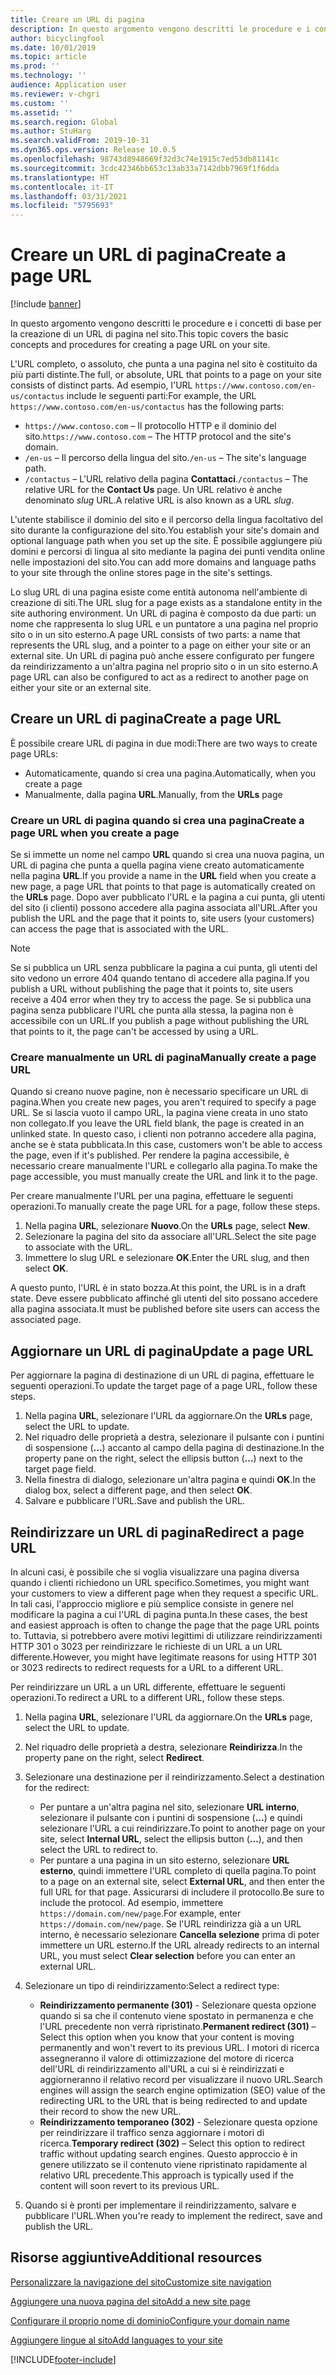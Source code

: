 ```yaml
---
title: Creare un URL di pagina
description: In questo argomento vengono descritti le procedure e i concetti di base per la creazione di un URL di pagina nel sito.
author: bicyclingfool
ms.date: 10/01/2019
ms.topic: article
ms.prod: ''
ms.technology: ''
audience: Application user
ms.reviewer: v-chgri
ms.custom: ''
ms.assetid: ''
ms.search.region: Global
ms.author: StuHarg
ms.search.validFrom: 2019-10-31
ms.dyn365.ops.version: Release 10.0.5
ms.openlocfilehash: 98743d8948669f32d3c74e1915c7ed53db81141c
ms.sourcegitcommit: 3cdc42346bb653c13ab33a7142dbb7969f1f6dda
ms.translationtype: HT
ms.contentlocale: it-IT
ms.lasthandoff: 03/31/2021
ms.locfileid: "5795693"
---
```

# <a name="create-a-page-url"></a><span data-ttu-id="198c0-103">Creare un URL di pagina</span><span class="sxs-lookup"><span data-stu-id="198c0-103">Create a page URL</span></span>

[!include [banner](includes/banner.md)]

<span data-ttu-id="198c0-104">In questo argomento vengono descritti le procedure e i concetti di base per la creazione di un URL di pagina nel sito.</span><span class="sxs-lookup"><span data-stu-id="198c0-104">This topic covers the basic concepts and procedures for creating a page URL on your site.</span></span>

<span data-ttu-id="198c0-105">L'URL completo, o assoluto, che punta a una pagina nel sito è costituito da più parti distinte.</span><span class="sxs-lookup"><span data-stu-id="198c0-105">The full, or absolute, URL that points to a page on your site consists of distinct parts.</span></span> <span data-ttu-id="198c0-106">Ad esempio, l'URL `https://www.contoso.com/en-us/contactus` include le seguenti parti:</span><span class="sxs-lookup"><span data-stu-id="198c0-106">For example, the URL `https://www.contoso.com/en-us/contactus` has the following parts:</span></span>

- <span data-ttu-id="198c0-107">`https://www.contoso.com` – Il protocollo HTTP e il dominio del sito.</span><span class="sxs-lookup"><span data-stu-id="198c0-107">`https://www.contoso.com` – The HTTP protocol and the site's domain.</span></span>
- <span data-ttu-id="198c0-108">`/en-us` – Il percorso della lingua del sito.</span><span class="sxs-lookup"><span data-stu-id="198c0-108">`/en-us` – The site's language path.</span></span>
- <span data-ttu-id="198c0-109">`/contactus` – L'URL relativo della pagina **Contattaci**.</span><span class="sxs-lookup"><span data-stu-id="198c0-109">`/contactus` – The relative URL for the **Contact Us** page.</span></span> <span data-ttu-id="198c0-110">Un URL relativo è anche denominato *slug* URL.</span><span class="sxs-lookup"><span data-stu-id="198c0-110">A relative URL is also known as a URL *slug*.</span></span>

<span data-ttu-id="198c0-111">L'utente stabilisce il dominio del sito e il percorso della lingua facoltativo del sito durante la configurazione del sito.</span><span class="sxs-lookup"><span data-stu-id="198c0-111">You establish your site's domain and optional language path when you set up the site.</span></span> <span data-ttu-id="198c0-112">È possibile aggiungere più domini e percorsi di lingua al sito mediante la pagina dei punti vendita online nelle impostazioni del sito.</span><span class="sxs-lookup"><span data-stu-id="198c0-112">You can add more domains and language paths to your site through the online stores page in the site's settings.</span></span>

<span data-ttu-id="198c0-113">Lo slug URL di una pagina esiste come entità autonoma nell'ambiente di creazione di siti.</span><span class="sxs-lookup"><span data-stu-id="198c0-113">The URL slug for a page exists as a standalone entity in the site authoring environment.</span></span> <span data-ttu-id="198c0-114">Un URL di pagina è composto da due parti: un nome che rappresenta lo slug URL e un puntatore a una pagina nel proprio sito o in un sito esterno.</span><span class="sxs-lookup"><span data-stu-id="198c0-114">A page URL consists of two parts: a name that represents the URL slug, and a pointer to a page on either your site or an external site.</span></span> <span data-ttu-id="198c0-115">Un URL di pagina può anche essere configurato per fungere da reindirizzamento a un'altra pagina nel proprio sito o in un sito esterno.</span><span class="sxs-lookup"><span data-stu-id="198c0-115">A page URL can also be configured to act as a redirect to another page on either your site or an external site.</span></span>

## <a name="create-a-page-url"></a><span data-ttu-id="198c0-116">Creare un URL di pagina</span><span class="sxs-lookup"><span data-stu-id="198c0-116">Create a page URL</span></span>

<span data-ttu-id="198c0-117">È possibile creare URL di pagina in due modi:</span><span class="sxs-lookup"><span data-stu-id="198c0-117">There are two ways to create page URLs:</span></span>

- <span data-ttu-id="198c0-118">Automaticamente, quando si crea una pagina.</span><span class="sxs-lookup"><span data-stu-id="198c0-118">Automatically, when you create a page</span></span>
- <span data-ttu-id="198c0-119">Manualmente, dalla pagina **URL**.</span><span class="sxs-lookup"><span data-stu-id="198c0-119">Manually, from the **URLs** page</span></span>

### <a name="create-a-page-url-when-you-create-a-page"></a><span data-ttu-id="198c0-120">Creare un URL di pagina quando si crea una pagina</span><span class="sxs-lookup"><span data-stu-id="198c0-120">Create a page URL when you create a page</span></span>

<span data-ttu-id="198c0-121">Se si immette un nome nel campo **URL** quando si crea una nuova pagina, un URL di pagina che punta a quella pagina viene creato automaticamente nella pagina **URL**.</span><span class="sxs-lookup"><span data-stu-id="198c0-121">If you provide a name in the **URL** field when you create a new page, a page URL that points to that page is automatically created on the **URLs** page.</span></span> <span data-ttu-id="198c0-122">Dopo aver pubblicato l'URL e la pagina a cui punta, gli utenti del sito (i clienti) possono accedere alla pagina associata all'URL.</span><span class="sxs-lookup"><span data-stu-id="198c0-122">After you publish the URL and the page that it points to, site users (your customers) can access the page that is associated with the URL.</span></span>

> [!NOTE]
> <span data-ttu-id="198c0-123">Se si pubblica un URL senza pubblicare la pagina a cui punta, gli utenti del sito vedono un errore 404 quando tentano di accedere alla pagina.</span><span class="sxs-lookup"><span data-stu-id="198c0-123">If you publish a URL without publishing the page that it points to, site users receive a 404 error when they try to access the page.</span></span> <span data-ttu-id="198c0-124">Se si pubblica una pagina senza pubblicare l'URL che punta alla stessa, la pagina non è accessibile con un URL.</span><span class="sxs-lookup"><span data-stu-id="198c0-124">If you publish a page without publishing the URL that points to it, the page can't be accessed by using a URL.</span></span>

### <a name="manually-create-a-page-url"></a><span data-ttu-id="198c0-125">Creare manualmente un URL di pagina</span><span class="sxs-lookup"><span data-stu-id="198c0-125">Manually create a page URL</span></span>

<span data-ttu-id="198c0-126">Quando si creano nuove pagine, non è necessario specificare un URL di pagina.</span><span class="sxs-lookup"><span data-stu-id="198c0-126">When you create new pages, you aren't required to specify a page URL.</span></span> <span data-ttu-id="198c0-127">Se si lascia vuoto il campo URL, la pagina viene creata in uno stato non collegato.</span><span class="sxs-lookup"><span data-stu-id="198c0-127">If you leave the URL field blank, the page is created in an unlinked state.</span></span> <span data-ttu-id="198c0-128">In questo caso, i clienti non potranno accedere alla pagina, anche se è stata pubblicata.</span><span class="sxs-lookup"><span data-stu-id="198c0-128">In this case, customers won't be able to access the page, even if it's published.</span></span> <span data-ttu-id="198c0-129">Per rendere la pagina accessibile, è necessario creare manualmente l'URL e collegarlo alla pagina.</span><span class="sxs-lookup"><span data-stu-id="198c0-129">To make the page accessible, you must manually create the URL and link it to the page.</span></span>

<span data-ttu-id="198c0-130">Per creare manualmente l'URL per una pagina, effettuare le seguenti operazioni.</span><span class="sxs-lookup"><span data-stu-id="198c0-130">To manually create the page URL for a page, follow these steps.</span></span>

1. <span data-ttu-id="198c0-131">Nella pagina **URL**, selezionare **Nuovo**.</span><span class="sxs-lookup"><span data-stu-id="198c0-131">On the **URLs** page, select **New**.</span></span>
1. <span data-ttu-id="198c0-132">Selezionare la pagina del sito da associare all'URL.</span><span class="sxs-lookup"><span data-stu-id="198c0-132">Select the site page to associate with the URL.</span></span>
1. <span data-ttu-id="198c0-133">Immettere lo slug URL e selezionare **OK**.</span><span class="sxs-lookup"><span data-stu-id="198c0-133">Enter the URL slug, and then select **OK**.</span></span>

<span data-ttu-id="198c0-134">A questo punto, l'URL è in stato bozza.</span><span class="sxs-lookup"><span data-stu-id="198c0-134">At this point, the URL is in a draft state.</span></span> <span data-ttu-id="198c0-135">Deve essere pubblicato affinché gli utenti del sito possano accedere alla pagina associata.</span><span class="sxs-lookup"><span data-stu-id="198c0-135">It must be published before site users can access the associated page.</span></span>

## <a name="update-a-page-url"></a><span data-ttu-id="198c0-136">Aggiornare un URL di pagina</span><span class="sxs-lookup"><span data-stu-id="198c0-136">Update a page URL</span></span>

<span data-ttu-id="198c0-137">Per aggiornare la pagina di destinazione di un URL di pagina, effettuare le seguenti operazioni.</span><span class="sxs-lookup"><span data-stu-id="198c0-137">To update the target page of a page URL, follow these steps.</span></span>

1. <span data-ttu-id="198c0-138">Nella pagina **URL**, selezionare l'URL da aggiornare.</span><span class="sxs-lookup"><span data-stu-id="198c0-138">On the **URLs** page, select the URL to update.</span></span>
1. <span data-ttu-id="198c0-139">Nel riquadro delle proprietà a destra, selezionare il pulsante con i puntini di sospensione (**...**) accanto al campo della pagina di destinazione.</span><span class="sxs-lookup"><span data-stu-id="198c0-139">In the property pane on the right, select the ellipsis button (**...**) next to the target page field.</span></span>
1. <span data-ttu-id="198c0-140">Nella finestra di dialogo, selezionare un'altra pagina e quindi **OK**.</span><span class="sxs-lookup"><span data-stu-id="198c0-140">In the dialog box, select a different page, and then select **OK**.</span></span>
1. <span data-ttu-id="198c0-141">Salvare e pubblicare l'URL.</span><span class="sxs-lookup"><span data-stu-id="198c0-141">Save and publish the URL.</span></span>

## <a name="redirect-a-page-url"></a><span data-ttu-id="198c0-142">Reindirizzare un URL di pagina</span><span class="sxs-lookup"><span data-stu-id="198c0-142">Redirect a page URL</span></span>

<span data-ttu-id="198c0-143">In alcuni casi, è possibile che si voglia visualizzare una pagina diversa quando i clienti richiedono un URL specifico.</span><span class="sxs-lookup"><span data-stu-id="198c0-143">Sometimes, you might want your customers to view a different page when they request a specific URL.</span></span> <span data-ttu-id="198c0-144">In tali casi, l'approccio migliore e più semplice consiste in genere nel modificare la pagina a cui l'URL di pagina punta.</span><span class="sxs-lookup"><span data-stu-id="198c0-144">In these cases, the best and easiest approach is often to change the page that the page URL points to.</span></span> <span data-ttu-id="198c0-145">Tuttavia, si potrebbero avere motivi legittimi di utilizzare reindirizzamenti HTTP 301 o 3023 per reindirizzare le richieste di un URL a un URL differente.</span><span class="sxs-lookup"><span data-stu-id="198c0-145">However, you might have legitimate reasons for using HTTP 301 or 3023 redirects to redirect requests for a URL to a different URL.</span></span>

<span data-ttu-id="198c0-146">Per reindirizzare un URL a un URL differente, effettuare le seguenti operazioni.</span><span class="sxs-lookup"><span data-stu-id="198c0-146">To redirect a URL to a different URL, follow these steps.</span></span>

1. <span data-ttu-id="198c0-147">Nella pagina **URL**, selezionare l'URL da aggiornare.</span><span class="sxs-lookup"><span data-stu-id="198c0-147">On the **URLs** page, select the URL to update.</span></span>
1. <span data-ttu-id="198c0-148">Nel riquadro delle proprietà a destra, selezionare **Reindirizza**.</span><span class="sxs-lookup"><span data-stu-id="198c0-148">In the property pane on the right, select **Redirect**.</span></span>
1. <span data-ttu-id="198c0-149">Selezionare una destinazione per il reindirizzamento.</span><span class="sxs-lookup"><span data-stu-id="198c0-149">Select a destination for the redirect:</span></span>

    - <span data-ttu-id="198c0-150">Per puntare a un'altra pagina nel sito, selezionare **URL interno**, selezionare il pulsante con i puntini di sospensione (**...**) e quindi selezionare l'URL a cui reindirizzare.</span><span class="sxs-lookup"><span data-stu-id="198c0-150">To point to another page on your site, select **Internal URL**, select the ellipsis button (**...**), and then select the URL to redirect to.</span></span>
    - <span data-ttu-id="198c0-151">Per puntare a una pagina in un sito esterno, selezionare **URL esterno**, quindi immettere l'URL completo di quella pagina.</span><span class="sxs-lookup"><span data-stu-id="198c0-151">To point to a page on an external site, select **External URL**, and then enter the full URL for that page.</span></span> <span data-ttu-id="198c0-152">Assicurarsi di includere il protocollo.</span><span class="sxs-lookup"><span data-stu-id="198c0-152">Be sure to include the protocol.</span></span> <span data-ttu-id="198c0-153">Ad esempio, immettere `https://domain.com/new/page`.</span><span class="sxs-lookup"><span data-stu-id="198c0-153">For example, enter `https://domain.com/new/page`.</span></span> <span data-ttu-id="198c0-154">Se l'URL reindirizza già a un URL interno, è necessario selezionare **Cancella selezione** prima di poter immettere un URL esterno.</span><span class="sxs-lookup"><span data-stu-id="198c0-154">If the URL already redirects to an internal URL, you must select **Clear selection** before you can enter an external URL.</span></span>

1. <span data-ttu-id="198c0-155">Selezionare un tipo di reindirizzamento:</span><span class="sxs-lookup"><span data-stu-id="198c0-155">Select a redirect type:</span></span>

    - <span data-ttu-id="198c0-156">**Reindirizzamento permanente (301)** - Selezionare questa opzione quando si sa che il contenuto viene spostato in permanenza e che l'URL precedente non verrà ripristinato.</span><span class="sxs-lookup"><span data-stu-id="198c0-156">**Permanent redirect (301)** – Select this option when you know that your content is moving permanently and won't revert to its previous URL.</span></span> <span data-ttu-id="198c0-157">I motori di ricerca assegneranno il valore di ottimizzazione del motore di ricerca dell'URL di reindirizzamento all'URL a cui si è reindirizzati e aggiorneranno il relativo record per visualizzare il nuovo URL.</span><span class="sxs-lookup"><span data-stu-id="198c0-157">Search engines will assign the search engine optimization (SEO) value of the redirecting URL to the URL that is being redirected to and update their record to show the new URL.</span></span> 
    - <span data-ttu-id="198c0-158">**Reindirizzamento temporaneo (302)** - Selezionare questa opzione per reindirizzare il traffico senza aggiornare i motori di ricerca.</span><span class="sxs-lookup"><span data-stu-id="198c0-158">**Temporary redirect (302)** – Select this option to redirect traffic without updating search engines.</span></span> <span data-ttu-id="198c0-159">Questo approccio è in genere utilizzato se il contenuto viene ripristinato rapidamente al relativo URL precedente.</span><span class="sxs-lookup"><span data-stu-id="198c0-159">This approach is typically used if the content will soon revert to its previous URL.</span></span>

1. <span data-ttu-id="198c0-160">Quando si è pronti per implementare il reindirizzamento, salvare e pubblicare l'URL.</span><span class="sxs-lookup"><span data-stu-id="198c0-160">When you're ready to implement the redirect, save and publish the URL.</span></span>

## <a name="additional-resources"></a><span data-ttu-id="198c0-161">Risorse aggiuntive</span><span class="sxs-lookup"><span data-stu-id="198c0-161">Additional resources</span></span>

[<span data-ttu-id="198c0-162">Personalizzare la navigazione del sito</span><span class="sxs-lookup"><span data-stu-id="198c0-162">Customize site navigation</span></span>](customize-site-navigation.md)

[<span data-ttu-id="198c0-163">Aggiungere una nuova pagina del sito</span><span class="sxs-lookup"><span data-stu-id="198c0-163">Add a new site page</span></span>](add-new-page.md)

[<span data-ttu-id="198c0-164">Configurare il proprio nome di dominio</span><span class="sxs-lookup"><span data-stu-id="198c0-164">Configure your domain name</span></span>](configure-your-domain-name.md)

[<span data-ttu-id="198c0-165">Aggiungere lingue al sito</span><span class="sxs-lookup"><span data-stu-id="198c0-165">Add languages to your site</span></span>](add-languages-to-site.md)


[!INCLUDE[footer-include](../includes/footer-banner.md)]
